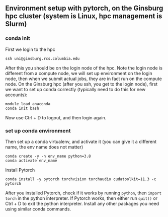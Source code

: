 ## Environment setup with pytorch, on the Ginsburg hpc cluster (system is Linux, hpc management is Slurm)
### conda init
First we login to the hpc
```
ssh uni@ginsburg.rcs.columbia.edu
```
After this you should be on the login node of the hpc. Note the login node is different from a compute node, we will set up environment on the login node, then when we submit actual jobs, they are in fact run on the compute node. 
On the Ginsburg hpc (after you ssh, you get to the login node), first we want to set up conda correctly (typically need to do this for new accounts):
```
module load anaconda
conda init bash
```
Now use Ctrl + D to logout, and then login again.
### set up conda environment
Then set up a conda virtualenv, and activate it (you can give it a different name, the env name does not matter)
```
conda create -y -n env_name python=3.8
conda activate env_name
```
Install Pytorch
```
conda install -y pytorch torchvision torchaudio cudatoolkit=11.3 -c pytorch
```
After you installed Pytorch, check if it works by running `python`, then `import torch` in the python interpreter. 
If Pytorch works, then either run `quit()` or Ctrl + D to exit the python interpreter. 
Install any other packages you need using similar conda commands.
